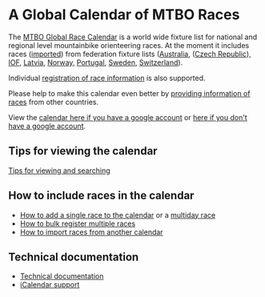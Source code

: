 # A Global Calendar of MTBO Races

The [MTBO Global Race Calendar](https://calendar.google.com/calendar?cid=Y2t0cHI5cDA4b3IxMmcwODIwZzgza2NlMG9AZ3JvdXAuY2FsZW5kYXIuZ29vZ2xlLmNvbQ)
 is a world wide fixture list for national and regional level mountainbike orienteering races.
At the moment it includes races ([imported](./docs/import.md)) from 
federation fixture lists 
([Australia](https://eventor.orienteering.asn.au/Events?organisations=2&classifications=International%2CChampionship%2CNational%2CRegional%2CLocal%2CClub&disciplines=MountainBike),
([Czech Republic](http://www.mtbo.cz/zavody/kalendar-zavodu/)),
[IOF](https://eventor.orienteering.org/Events?organisations=1&mode=List&disciplines=MountainBike), 
[Latvia](https://lof.lv/mtbo-calendar), [Norway](https://eventor.orientering.no/Events), 
[Portugal](http://www.orioasis.pt/oasis/shortcut.php?action=shortcut_events_all_info&), 
[Sweden](https://eventor.orientering.se/Events?organisations=1&disciplines=MountainBike&classifications=International%2CChampionship%2CNational%2CRegional%2CLocal%2CClub), 
[Switzerland](https://www.o-l.ch/cgi-bin/fixtures?kind=2)). 

Individual [registration of race information](./docs/register.md) is also supported.

Please help to make this calendar even better by [providing information of races](#how-to-include-races-in-the-calendar) from other
countries.

View the [calendar here if you have a google account](https://calendar.google.com/calendar?cid=Y2t0cHI5cDA4b3IxMmcwODIwZzgza2NlMG9AZ3JvdXAuY2FsZW5kYXIuZ29vZ2xlLmNvbQ)
or [here if you don't have a google account](https://calendar.google.com/calendar/embed?src=cktpr9p08or12g0820g83kce0o%40group.calendar.google.com).

## Tips for viewing the calendar
[Tips for viewing and searching](./docs/view.md)

## How to include races in the calendar
* [How to add a single race to the calendar](./docs/register.md) or a [multiday race](https://goo.gl/forms/1gR7rcSUdxqZ8CT82)
* [How to bulk register multiple races](./docs/bulk.md)
* [How to import races from another calendar	](./docs/import.md)

## Technical documentation
* [Technical documentation](./docs/technical.md)
* [iCalendar support ](./docs/icalendar.md) 




